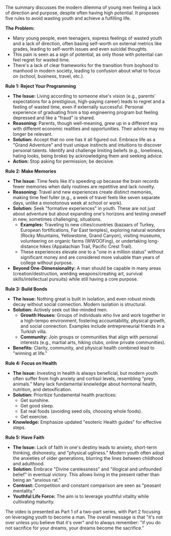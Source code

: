 The summary discusses the modern dilemma of young men feeling a lack of direction and purpose, despite often having high potential. It proposes five rules to avoid wasting youth and achieve a fulfilling life.

**The Problem:**
*   Many young people, even teenagers, express feelings of wasted youth and a lack of direction, often basing self-worth on external metrics like grades, leading to self-worth issues and even suicidal thoughts.
*   This pain is seen as a sign of potential, as only those with potential can feel regret for wasted time.
*   There's a lack of clear frameworks for the transition from boyhood to manhood in modern society, leading to confusion about what to focus on (school, business, travel, etc.).

**Rule 1: Reject Your Programming**
*   **The Issue:** Living according to someone else's vision (e.g., parents' expectations for a prestigious, high-paying career) leads to regret and a feeling of wasted time, even if externally successful. Personal experience of graduating from a top engineering program but feeling depressed and like a "fraud" is shared.
*   **Reasoning:** Parents, though well-meaning, grew up in a different era with different economic realities and opportunities. Their advice may no longer be relevant.
*   **Solution:** Accept that no one has it all figured out. Embrace life as a "Grand Adventure" and trust unique instincts and intuitions to discover personal talents. Identify and challenge limiting beliefs (e.g., loneliness, hating looks, being broke) by acknowledging them and seeking advice.
*   **Action:** Stop asking for permission; be decisive.

**Rule 2: Make Memories**
*   **The Issue:** Time feels like it's speeding up because the brain records fewer memories when daily routines are repetitive and lack novelty.
*   **Reasoning:** Travel and new experiences create distinct memories, making time feel fuller (e.g., a week of travel feels like seven separate days, unlike a monotonous week at school or work).
*   **Solution:** Seek "formative experiences" in youth. These are not just about adventure but about expanding one's horizons and testing oneself in new, sometimes challenging, situations.
    *   **Examples:** Traveling to new cities/countries (bazaars of Turkey, European fortifications, Far East temples), exploring natural wonders (Rocky Mountains, Yellowstone, Grand Canyon), visiting museums, volunteering on organic farms (WWOOFing), or undertaking long-distance hikes (Appalachian Trail, Pacific Crest Trail).
    *   These experiences elevate one to a "one in a million status" without significant money and are considered more valuable than years of college without purpose.
*   **Beyond One-Dimensionality:** A man should be capable in many areas (creation/destruction, wielding weapons/creating art, survival skills/intellectual pursuits) while still having a core purpose.

**Rule 3: Build Bonds**
*   **The Issue:** Nothing great is built in isolation, and even robust minds decay without social connection. Modern isolation is structural.
*   **Solution:** Actively seek out like-minded men.
    *   **Growth Houses:** Groups of individuals who live and work together in a high-tempo environment, fostering accountability, physical growth, and social connection. Examples include entrepreneurial friends in a Turkish villa.
    *   **Community:** Join groups or communities that align with personal interests (e.g., martial arts, hiking clubs, online private communities).
*   **Benefits:** Clarity, community, and physical health combined lead to "winning at life."

**Rule 4: Focus on Health**
*   **The Issue:** Investing in health is always beneficial, but modern youth often suffer from high anxiety and cortisol levels, resembling "prey animals." Many lack fundamental knowledge about hormonal health, nutrition, and detoxification.
*   **Solution:** Prioritize fundamental health practices:
    *   Get sunshine.
    *   Get good sleep.
    *   Eat real foods (avoiding seed oils, choosing whole foods).
    *   Get exercise.
*   **Knowledge:** Emphasize updated "esoteric Health guides" for effective steps.

**Rule 5: Have Faith**
*   **The Issue:** Lack of faith in one's destiny leads to anxiety, short-term thinking, dishonesty, and "physical ugliness." Modern youth often adopt the anxieties of older generations, blurring the lines between childhood and adulthood.
*   **Solution:** Embrace "Divine carelessness" and "illogical and unfounded belief" in eventual victory. This allows living in the present rather than being an "anxious rat."
*   **Contrast:** Competition and constant comparison are seen as "peasant mentality."
*   **Youthful Life Force:** The aim is to leverage youthful vitality while cultivating maturity.

The video is presented as Part 1 of a two-part series, with Part 2 focusing on leveraging youth to become a man. The overall message is that "it's not over unless you believe that it's over" and to always remember: "if you do not sacrifice for your dreams, your dreams become the sacrifice."